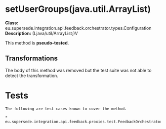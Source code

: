 # setUserGroups(java.util.ArrayList)

**Class:** eu.supersede.integration.api.feedback.orchestrator.types.Configuration
**Description:** (Ljava/util/ArrayList;)V

This method is **pseudo-tested**.


## Transformations

The body of this method was removed but the test suite was not able to detect the transformation.


# Tests
    The following are test cases known to cover the method.

    * eu.supersede.integration.api.feedback.proxies.test.FeedbackOrchestratorProxyTest.eu.supersede.integration.api.feedback.proxies.test.FeedbackOrchestratorProxyTest 

